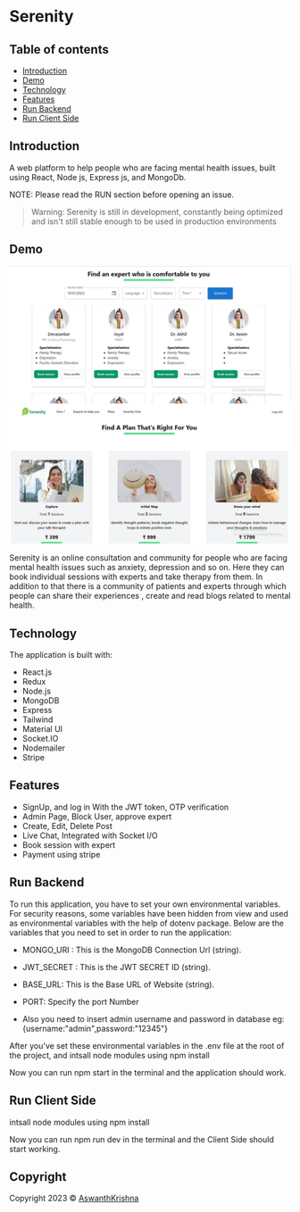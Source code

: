 # Serenity


## Table of contents

- [Introduction](#introduction)
- [Demo](#demo)
- [Technology](#technology)
- [Features](#features)
- [Run&nbsp;Backend](#runbackend)
- [Run&nbsp;Client&nbsp;Side](#runclientside)


## Introduction

A  web platform to help people who are facing mental health issues, built using React, Node js, Express js, and MongoDb.

NOTE: Please read the RUN section before opening an issue.
>Warning: Serenity is still in development, constantly being optimized and isn't still stable enough to be used in production environments
## Demo

![This is an image](/serenitySS1.JPG)
![This is an image](/serenitySS5.JPG)

Serenity is an online consultation and community for people who are facing mental health issues such as anxiety, depression and so on. Here they can book individual sessions with experts and take therapy from them. In addition to that there is a community of patients and experts through which people can share their experiences , create and read blogs related to mental health.



## Technology

The application is built with:

- React.js
- Redux
- Node.js
- MongoDB
- Express
- Tailwind
- Material UI
- Socket.IO
- Nodemailer
- Stripe


## Features

- SignUp, and log in With the JWT token, OTP verification
- Admin Page, Block User, approve expert
- Create, Edit, Delete Post
- Live Chat, Integrated with Socket I/O
- Book session with expert
- Payment using stripe 


## Run&nbsp;Backend

To run this application, you have to set your own environmental variables. For security reasons, some variables have been hidden from view and used as environmental variables with the help of dotenv package. Below are the variables that you need to set in order to run the application:

- MONGO_URI : This is the MongoDB Connection Url (string).

- JWT_SECRET : This is the JWT SECRET ID (string).

- BASE_URL: This is the Base URL of Website (string).

- PORT: Specify the port Number

- Also you need to insert admin username and password in database eg:{username:"admin",password:"12345"}

After you've set these environmental variables in the .env file at the root of the project, and intsall node modules using npm install

Now you can run npm start in the terminal and the application should work.


## Run&nbsp;Client&nbsp;Side

intsall node modules using npm install

Now you can run npm run dev in the terminal and the Client Side should start working.

## Copyright

Copyright 2023 © [AswanthKrishna](https://github.com/aswanthkris)

